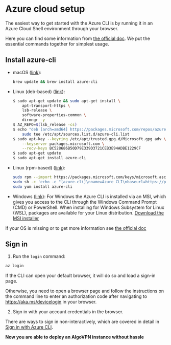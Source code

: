 # Azure cloud setup

The easiest way to get started with the Azure CLI is by running it in an Azure Cloud Shell environment through your browser.

Here you can find some information from [the official doc](https://docs.microsoft.com/en-us/cli/azure/get-started-with-azure-cli?view=azure-cli-latest). We put the essential commands together for simplest usage.

## Install azure-cli

- macOS ([link](https://docs.microsoft.com/en-us/cli/azure/install-azure-cli-macos?view=azure-cli-latest)):

  ```bash
  brew update && brew install azure-cli
  ```

- Linux (deb-based) ([link](https://docs.microsoft.com/en-us/cli/azure/install-azure-cli-apt?view=azure-cli-latest)):

  ```bash
  $ sudo apt-get update && sudo apt-get install \
      apt-transport-https \
      lsb-release \
      software-properties-common \
      dirmngr -y
  $ AZ_REPO=$(lsb_release -cs)
  $ echo "deb [arch=amd64] https://packages.microsoft.com/repos/azure-cli/ $AZ_REPO main" | \
      sudo tee /etc/apt/sources.list.d/azure-cli.list
  $ sudo apt-key --keyring /etc/apt/trusted.gpg.d/Microsoft.gpg adv \
      --keyserver packages.microsoft.com \
      --recv-keys BC528686B50D79E339D3721CEB3E94ADBE1229CF
  $ sudo apt-get update
  $ sudo apt-get install azure-cli
  ```

- Linux (rpm-based) ([link](https://docs.microsoft.com/en-us/cli/azure/install-azure-cli-yum?view=azure-cli-latest)):

  ```bash
  sudo rpm --import https://packages.microsoft.com/keys/microsoft.asc
  sudo sh -c 'echo -e "[azure-cli]\nname=Azure CLI\nbaseurl=https://packages.microsoft.com/yumrepos/azure-cli\nenabled=1\ngpgcheck=1\ngpgkey=https://packages.microsoft.com/keys/microsoft.asc" > /etc/yum.repos.d/azure-cli.repo'
  sudo yum install azure-cli
  ```

- Windows ([link](https://docs.microsoft.com/en-us/cli/azure/install-azure-cli-windows?view=azure-cli-latest)):
  For Windows the Azure CLI is installed via an MSI, which gives you access to the CLI through the Windows Command Prompt (CMD) or PowerShell. When installing for Windows Subsystem for Linux (WSL), packages are available for your Linux distribution. [Download the MSI installer](https://aka.ms/installazurecliwindows)

If your OS is missing or to get more information see [the official doc](https://docs.microsoft.com/en-us/cli/azure/install-azure-cli?view=azure-cli-latest)

## Sign in

1. Run the `login` command:

```bash
az login
```

  If the CLI can open your default browser, it will do so and load a sign-in page.

  Otherwise, you need to open a browser page and follow the instructions on the command line to enter an authorization code after navigating to <https://aka.ms/devicelogin> in your browser.

2. Sign in with your account credentials in the browser.

There are ways to sign in non-interactively, which are covered in detail in [Sign in with Azure CLI](https://docs.microsoft.com/en-us/cli/azure/authenticate-azure-cli?view=azure-cli-latest).

**Now you are able to deploy an AlgoVPN instance without hassle**
